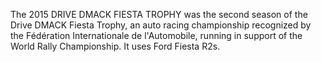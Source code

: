 The 2015 DRIVE DMACK FIESTA TROPHY was the second season of the Drive DMACK Fiesta Trophy, an auto racing championship recognized by the Fédération Internationale de l'Automobile, running in support of the World Rally Championship. It uses Ford Fiesta R2s.
